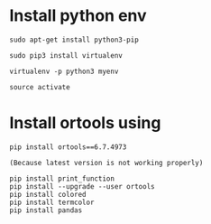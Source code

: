 

# Install python env
	sudo apt-get install python3-pip

	sudo pip3 install virtualenv 

	virtualenv -p python3 myenv

	source activate
# Install ortools using 
	pip install ortools==6.7.4973

	(Because latest version is not working properly)

	pip install print_function
    pip install --upgrade --user ortools
    pip install colored
    pip install termcolor
    pip install pandas